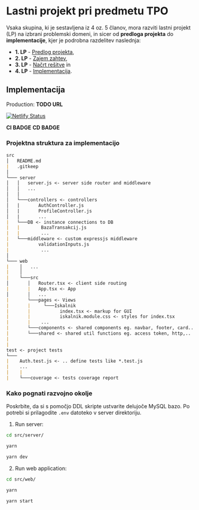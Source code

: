 # Lastni projekt pri predmetu TPO

Vsaka skupina, ki je sestavljena iz 4 oz. 5 članov, mora razviti lastni projekt (LP) na izbrani problemski domeni, in sicer od **predloga projekta** do **implementacije**, kjer je podrobna razdelitev naslednja:

* **1. LP** - [Predlog projekta](docs/predlog-projekta),
* **2. LP** - [Zajem zahtev](docs/zajem-zahtev),
* **3. LP** - [Načrt rešitve](docs/nacrt) in
* **4. LP** - [Implementacija](src).

## Implementacija

Production: **TODO URL**

[![Netlify Status](https://api.netlify.com/api/v1/badges/d5606299-733d-4c51-bce8-eea7f7d9103d/deploy-status)](https://app.netlify.com/sites/tpo11-dogwalkers/deploys)

**CI BADGE**
**CD BADGE**

### Projektna struktura za implementacijo


```md
src
│   README.md
|   .gitkeep 
│
└─── server
│   │   server.js <- server side router and middleware
│   │   ...
│   │
│   └───controllers <- controllers
│   |       AuthController.js
│   |       ProfileController.js
│   |       ...
|   └───DB <- instance connections to DB
|   |        BazaTransakcij.js
|   |        ...
|   └───middleware <- custom expressjs middleware
|           validationInputs.js
|            ...
│   
└─── web
|    │   ...
|    │   
|    └───src
│       │   Router.tsx <- client side routing
|       |   App.tsx <- App
│       │   ...
|       └───pages <- Views 
|       |     └───Iskalnik
|       |           index.tsx <- markup for GUI
|       |           iskalnik.module.css <- styles for index.tsx
|       |    ...
|       └───components <- shared components eg. navbar, footer, card..
|       └───shared <- shared util functions eg. access token, http,..
|
|
test <- project tests
└─── 
|    Auth.test.js <- .. define tests like *.test.js
|    ...
|    |
|    └───coverage <- tests coverage report

```

### Kako pognati razvojno okolje

Poskrbite, da si s pomočjo DDL skripte ustvarite delujoče MySQL bazo.
Po potrebi si prilagodite `.env` datoteko v server direktoriju.

1. Run server:

```bash
cd src/server/

yarn

yarn dev
```

2. Run web application:

```bash
cd src/web/

yarn

yarn start
```